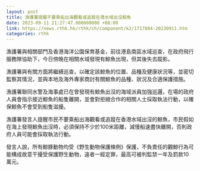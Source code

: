 ```yaml
---
layout: post
title: 漁護署提醒不要乘船出海觀看或追蹤在港水域出沒鯨魚
date: 2023-09-11 21:27:47.000000000 +08:00
link: https://news.rthk.hk/rthk/ch/component/k2/1717884-20230911.htm
categories: rthk
---
```


漁護署與相關部門及香港海洋公園保育基金，前往港島南區水域巡查，在政府飛行服務隊協助下，今日傍晚在相關水域發現有鯨魚出現，但其後失去蹤影。

漁護署與有關方面將繼續巡查，以確定該鯨魚的位置、品種及健康狀況等，並密切監察其情況，並與本地及海外專家商討有關鯨魚的品種、狀況及合適保護措施。
 
漁護署聯同水警及海事處已在曾發現有鯨魚出沒的海域派員加強巡邏，在場的政府人員會指示接近鯨魚的船隻離開，並會對拒絕合作的相關人士採取執法行動，以確保鯨魚不會受到船隻滋擾。

漁護署發言人提醒市民不要乘船出海觀看或追蹤在香港水域出沒的鯨魚，市民假如在海上發現鯨魚出沒時，必須保持不少於100米距離，減慢船速盡快離開，否則政府人員可能會採取執法行動。

發言人說，所有鯨豚動物均受《野生動物保護條例》保護，不負責任的觀鯨行為可能構成故意干擾受保護野生動物，違者一經定罪，最高可被判監禁一年及罰款10萬元。
